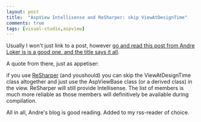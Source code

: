 ```yaml
---
layout: post
title:  "AspView Intellisense and ReSharper: skip ViewAtDesignTime"
comments: true
tags: [visual-studio,aspview]
---
```



Usually I won't just link to a post, however [go and read this post from Andre Loker is is a good one, and the title says it all](http://blog.andreloker.de/post/2008/05/MonoRail-AspView-and-ReSharper-skip-ViewAtDesignTime.aspx).



A quote from there, just as appetiser:

if you use [ReSharper](http://www.jetbrains.com/resharper/) (and youshould) you can skip the ViewAtDesignTime class altogether and just use the AspViewBase class (or a derived class) in the view. ReSharper will still provide Intellisense. The list of members is much more reliable as those members will definitively be available during compilation.





All in all, Andre's blog is good reading. Added to my rss-reader of choice. 

